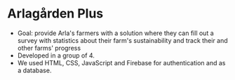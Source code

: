 # Arlagården Plus

- Goal: provide Arla's farmers with 
a solution where they can fill out a survey with statistics about their 
farm's sustainability and track their and other farms' progress
- Developed in a group of 4. 
- We used HTML, CSS, JavaScript and Firebase for authentication and as a database.
